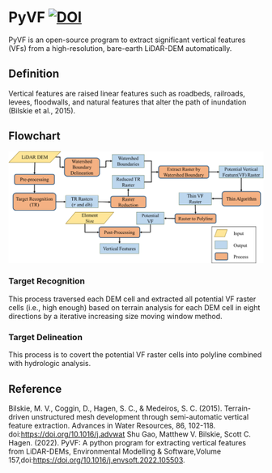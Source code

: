 # PyVF [![DOI](https://zenodo.org/badge/316038076.svg)](https://zenodo.org/badge/latestdoi/316038076)

PyVF is an open-source program to extract significant vertical features (VFs) from a high-resolution, bare-earth LiDAR-DEM automatically.

## Definition
Vertical features are raised linear features such as roadbeds, railroads, levees, floodwalls, and natural features that alter the path of inundation (Bilskie et al., 2015).

## Flowchart
![image](https://github.com/ShuGao7/PyVF/blob/master/flowchart.png)

### Target Recognition
This process traversed each DEM cell and extracted all potential VF raster cells (i.e., high enough) based on terrain analysis for each DEM cell in eight directions by a iterative increasing size moving window method.

### Target Delineation
This process is to covert the potential VF raster cells into polyline combined with hydrologic analysis.


## Reference
Bilskie, M. V., Coggin, D., Hagen, S. C., & Medeiros, S. C. (2015). Terrain-driven unstructured mesh development through semi-automatic vertical feature extraction. Advances in Water Resources, 86, 102-118. doi:https://doi.org/10.1016/j.advwat
Shu Gao, Matthew V. Bilskie, Scott C. Hagen. (2022). PyVF: A python program for extracting vertical features from LiDAR-DEMs, Environmental Modelling & Software,Volume 157,doi:https://doi.org/10.1016/j.envsoft.2022.105503.



